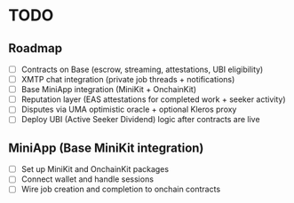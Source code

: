 # TODO

## Roadmap
- [ ] Contracts on Base (escrow, streaming, attestations, UBI eligibility)
- [ ] XMTP chat integration (private job threads + notifications)
- [ ] Base MiniApp integration (MiniKit + OnchainKit)
- [ ] Reputation layer (EAS attestations for completed work + seeker activity)
- [ ] Disputes via UMA optimistic oracle + optional Kleros proxy
- [ ] Deploy UBI (Active Seeker Dividend) logic after contracts are live

## MiniApp (Base MiniKit integration)
- [ ] Set up MiniKit and OnchainKit packages
- [ ] Connect wallet and handle sessions
- [ ] Wire job creation and completion to onchain contracts
